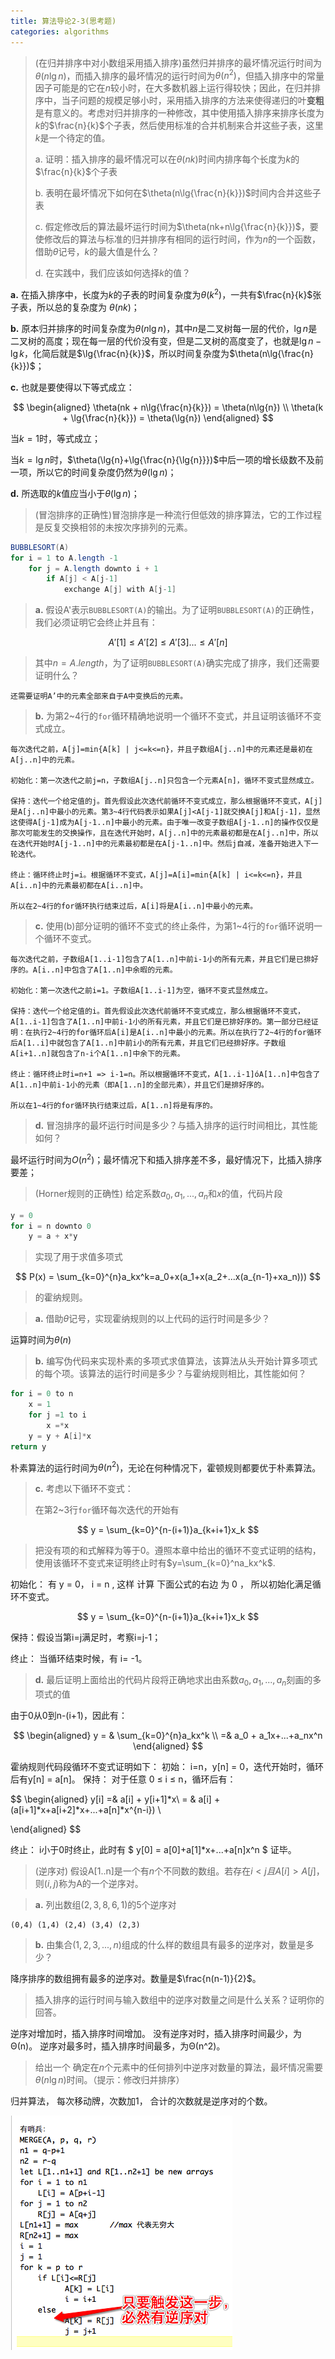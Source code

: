 ```yaml
---
title: 算法导论2-3(思考题)
categories: algorithms
---
```


<!-- more -->

> (在归并排序中对小数组采用插入排序)虽然归并排序的最坏情况运行时间为$\theta(n\lg{n})$，而插入排序的最坏情况的运行时间为$\theta(n^2)$，但插入排序中的常量因子可能是的它在$n$较小时，在大多数机器上运行得较快；因此，在归并排序中，当子问题的规模足够小时，采用插入排序的方法来使得递归的叶**变粗**是有意义的。考虑对归并排序的一种修改，其中使用插入排序来排序长度为$k$的$\frac{n}{k}$个子表，然后使用标准的合并机制来合并这些子表，这里$k$是一个待定的值。
>
> a. 证明：插入排序的最坏情况可以在$\theta(nk)$时间内排序每个长度为$k$的$\frac{n}{k}$个子表
>
> b. 表明在最坏情况下如何在$\theta(n\lg{\frac{n}{k}})$时间内合并这些子表
>
> c. 假定修改后的算法最坏运行时间为$\theta(nk+n\lg{\frac{n}{k}})$，要使修改后的算法与标准的归并排序有相同的运行时间，作为$n$的一个函数，借助$\theta$记号，$k$的最大值是什么？
>
> d. 在实践中，我们应该如何选择$k$的值？

**a.** 在插入排序中，长度为$k$的子表的时间复杂度为$\theta(k^2)$，一共有$\frac{n}{k}$张子表，所以总的复杂度为     $\theta(nk)$；

**b.** 原本归并排序的时间复杂度为$\theta(n\lg{n})$，其中$n$是二叉树每一层的代价，$\lg{n}$是二叉树的高度；现在每一层的代价没有变，但是二叉树的高度变了，也就是$\lg{n}-\lg{k}$，化简后就是$\lg{\frac{n}{k}}$，所以时间复杂度为$\theta(n\lg{\frac{n}{k}})$；

**c.** 也就是要使得以下等式成立：

$$
\begin{aligned}
\theta(nk + n\lg{\frac{n}{k}}) = \theta(n\lg{n}) \\
\theta(k + \lg{\frac{n}{k}}) = \theta(\lg{n})
\end{aligned}
$$


当$k= 1$时，等式成立；

当$k=\lg{n}$时，$\theta(\lg{n}+\lg{\frac{n}{\lg{n}}})$中后一项的增长级数不及前一项，所以它的时间复杂度仍然为$\theta(\lg{n})$；

**d.** 所选取的$k$值应当小于$\theta(\lg{n})$；

> (冒泡排序的正确性)冒泡排序是一种流行但低效的排序算法，它的工作过程是反复交换相邻的未按次序排列的元素。

```java
BUBBLESORT(A)
for i = 1 to A.length -1
	for j = A.length downto i + 1
		if A[j] < A[j-1]
			exchange A[j] with A[j-1]
```

> **a.** 假设A'表示`BUBBLESORT(A)`的输出。为了证明`BUBBLESORT(A)`的正确性，我们必须证明它会终止并且有：


$$
A'[1]\leq{A'[2]}\leq{A'[3]}...\leq{A'[n]}
$$


> 其中$n=A.length$，为了证明`BUBBLESORT(A)`确实完成了排序，我们还需要证明什么？

```
还需要证明A’中的元素全部来自于A中变换后的元素。
```

> **b.** 为第2~4行的`for`循环精确地说明一个循环不变式，并且证明该循环不变式成立。

```
每次迭代之前，A[j]=min{A[k] | j<=k<=n}，并且子数组A[j..n]中的元素还是最初在A[j..n]中的元素。

初始化：第一次迭代之前j=n，子数组A[j..n]只包含一个元素A[n]，循环不变式显然成立。

保持：迭代一个给定值的j。首先假设此次迭代前循环不变式成立，那么根据循环不变式，A[j]是A[j..n]中最小的元素。第3~4行代码表示如果A[j]<A[j-1]就交换A[j]和A[j-1]，显然这使得A[j-1]成为A[j-1..n]中最小的元素。由于唯一改变子数组A[j-1..n]的操作仅仅是那次可能发生的交换操作，且在迭代开始时，A[j..n]中的元素最初都是在A[j..n]中，所以在迭代开始时A[j-1..n]中的元素最初都是在A[j-1..n]中。然后j自减，准备开始进入下一轮迭代。

终止：循环终止时j=i。根据循环不变式，A[j]=A[i]=min{A[k] | i<=k<=n}，并且A[i..n]中的元素最初都在A[i..n]中。

所以在2~4行的for循环执行结束过后，A[i]将是A[i..n]中最小的元素。
```

> **c.** 使用(b)部分证明的循环不变式的终止条件，为第1~4行的`for`循环说明一个循环不变式。

```
每次迭代之前，子数组A[1..i-1]包含了A[1..n]中前i-1小的所有元素，并且它们是已排好序的。A[i..n]中包含了A[1..n]中余暇的元素。

初始化：第一次迭代之前i=1。子数组A[1..i-1]为空，循环不变式显然成立。

保持：迭代一个给定值的i。首先假设此次迭代前循环不变式成立，那么根据循环不变式，A[1..i-1]包含了A[1..n]中前i-1小的所有元素，并且它们是已排好序的。第一部分已经证明：在执行2~4行的for循环后A[i]是A[i..n]中最小的元素。所以在执行了2~4行的for循环后A[1..i]中就包含了A[1..n]中前i小的所有元素，并且它们已经排好序。子数组A[i+1..n]就包含了n-i个A[1..n]中余下的元素。

终止：循环终止时i=n+1 => i-1=n。所以根据循环不变式，A[1..i-1]óA[1..n]中包含了A[1..n]中前i-1小的元素（即A[1..n]的全部元素），并且它们是排好序的。

所以在1~4行的for循环执行结束过后，A[1..n]将是有序的。
```

> **d.** 冒泡排序的最坏运行时间是多少？与插入排序的运行时间相比，其性能如何？

最坏运行时间为$O(n^2)$；最坏情况下和插入排序差不多，最好情况下，比插入排序要差；

> (Horner规则的正确性) 给定系数$a_0,a_1,...,a_n$和$x$的值，代码片段

```java
y = 0 
for i = n downto 0
	y = a + x*y
```

> 实现了用于求值多项式


$$
P(x) = \sum_{k=0}^{n}a_kx^k=a_0+x(a_1+x(a_2+...x(a_{n-1}+xa_n)))
$$


> 的霍纳规则。

> **a.** 借助$\theta$记号，实现霍纳规则的以上代码的运行时间是多少？

运算时间为$\theta(n)$

> **b.** 编写伪代码来实现朴素的多项式求值算法，该算法从头开始计算多项式的每个项。该算法的运行时间是多少？与霍纳规则相比，其性能如何？

```java
for i = 0 to n
	x = 1
	for j =1 to i
		x =*x
	y = y + A[i]*x
return y
```

朴素算法的运行时间为$\theta(n^2)$，无论在何种情况下，霍顿规则都要优于朴素算法。

> **c.** 考虑以下循环不变式：
>
> 在第2~3行`for`循环每次迭代的开始有


$$
y = \sum_{k=0}^{n-(i+1)}a_{k+i+1}x_k
$$


> 把没有项的和式解释为等于0。遵照本章中给出的循环不变式证明的结构，使用该循环不变式来证明终止时有$y=\sum_{k=0}^na_kx^k$.

初始化： 有 y = 0， i = n , 这样 计算 下面公式的右边 为 0 ， 所以初始化满足循环不变式。


$$
 y = \sum_{k=0}^{n-(i+1)}a_{k+i+1}x_k
$$


保持：假设当第i=j满足时，考察i=j-1；

终止： 当循环结束时候，有 i= -1。

> **d.** 最后证明上面给出的代码片段将正确地求出由系数$a_0, a_1, ... ,a_n$刻画的多项式的值

由于0从0到n-(i+1)，因此有：


$$
\begin{aligned}
y = & \sum_{k=0}^{n}a_kx^k \\
=& a_0 + a_1x+...+a_nx^n
\end{aligned}
$$


霍纳规则代码段循环不变式证明如下：
初始：
    i=n，y[n] = 0，迭代开始时，循环后有y[n] = a[n]。
保持：
    对于任意 0 ≤ i ≤ n，循环后有：


$$
\begin{aligned}
y[i] =& a[i] + y[i+1]*x\\
= & a[i] +(a[i+1]*x+a[i+2]*x+...+a[n]*x^{n-i}) \\

\end{aligned}
$$


终止：
    i小于0时终止，此时有 $ y[0] = a[0]+a[1]*x+...+a[n]x^n $
    证毕。

> (逆序对) 假设A[1..n]是一个有$n$个不同数的数组。若存在$i<j且A[i]>A[j]$，则$(i,j)$称为A的一个逆序对。

> **a.** 列出数组$(2,3,8,6,1)$的5个逆序对

```
(0,4) (1,4) (2,4) (3,4) (2,3)
```

> **b.** 由集合$(1,2,3,...,n)$组成的什么样的数组具有最多的逆序对，数量是多少？

降序排序的数组拥有最多的逆序对。数量是$\frac{n(n-1)}{2}$。

> 插入排序的运行时间与输入数组中的逆序对数量之间是什么关系？证明你的回答。

逆序对增加时，插入排序时间增加。
没有逆序对时，插入排序时间最少，为Θ(n)。
逆序对最多时，插入排序时间最多，为Θ(n^2)。

> 给出一个 确定在$n$个元素中的任何排列中逆序对数量的算法，最坏情况需要$\theta(n\lg{n})$时间。（提示：修改归并排序）

 归并算法， 每次移动牌，次数加1， 合计的次数就是逆序对的个数。

![NewImage](../assets/images/2019/07/21/number.png)

 

 

 

 

 

 

 

 

 

 

 

 

 